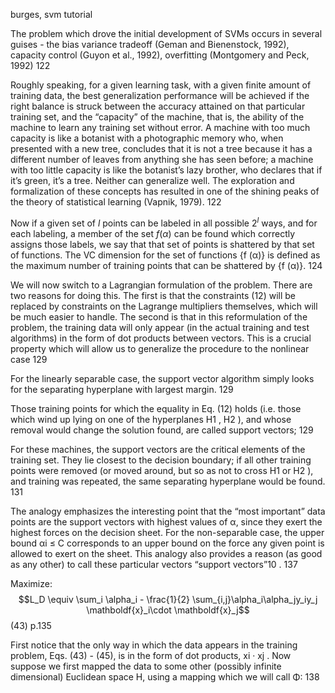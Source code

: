 burges, svm tutorial

The problem which drove the initial development of SVMs occurs in several guises -
the bias variance tradeoff (Geman and Bienenstock, 1992), capacity control (Guyon et al., 1992), overfitting (Montgomery and Peck, 1992)  122

Roughly speaking, for a given learning task, with a given finite amount of training data, the best generalization performance will be achieved if the right balance is struck between the accuracy attained on that particular training set, and the “capacity” of the machine, that is, the ability of the machine to learn any training set without error. A machine with too much capacity is like a botanist with a photographic memory who, when presented with a new tree, concludes that it is not a tree because it has a different number of leaves from anything she has seen before; a machine with too little capacity is like the botanist’s lazy brother, who declares that if it’s green, it’s a tree. Neither can generalize well. The exploration and formalization of these concepts has resulted in one of the shining peaks of the theory of statistical learning (Vapnik, 1979). 122

Now if a given set of $l$ points can be labeled in all possible $2^l$ ways, and for each labeling, a member of the set ${f (α)}$ can be found which correctly assigns those labels, we say that that set of points is shattered by that set of functions. The VC dimension for the set of functions {f (α)} is defined as the maximum number of training points that can be shattered by {f (α)}. 124 

We will now switch to a Lagrangian formulation of the problem. There are two reasons
for doing this. The first is that the constraints (12) will be replaced by constraints on the Lagrange multipliers themselves, which will be much easier to handle. The second is that in this reformulation of the problem, the training data will only appear (in the actual training and test algorithms) in the form of dot products between vectors. This is a crucial property which will allow us to generalize the procedure to the nonlinear case 129

For the linearly separable case, the support vector algorithm simply looks for
the separating hyperplane with largest margin.  129

Those training points for which the equality in Eq. (12) holds (i.e. those which wind up lying on one of the hyperplanes H1 , H2 ), and whose removal would change the solution found, are called support vectors; 129 

For these machines, the support vectors are the critical elements of the training set. They lie closest to the decision boundary; if all other training points were removed (or moved around, but so as not to cross H1 or H2 ), and training was repeated, the same separating hyperplane would be found. 131

The analogy emphasizes the interesting point that the “most important” data points are the support vectors with highest values of α, since they exert the highest forces on the decision sheet. For the non-separable case, the upper bound αi ≤ C corresponds to an upper bound on the force any given point is allowed to exert on the sheet. This analogy also provides a reason (as good as any other) to call these particular vectors “support vectors”10 . 137

Maximize:
$$L_D \equiv  \sum_i \alpha_i - \frac{1}{2} \sum_{i,j}\alpha_i\alpha_jy_iy_j \mathboldf{x}_i\cdot \mathboldf{x}_j$$
(43)  p.135

First notice that the only way in which the data appears in the training problem, Eqs. (43) - (45), is in the form of dot products, xi · xj . Now suppose we first mapped the data to some other (possibly infinite dimensional) Euclidean space H, using a mapping which we
will call Φ: 138
